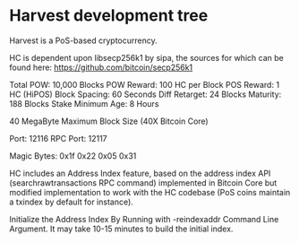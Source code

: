 
#  Harvest development tree

Harvest is a PoS-based cryptocurrency.

HC is dependent upon libsecp256k1 by sipa, the sources for which can be found here:
https://github.com/bitcoin/secp256k1

Total POW: 10,000 Blocks
POW Reward: 100 HC per Block
POS Reward: 1 HC (HiPOS)
Block Spacing: 60 Seconds
Diff Retarget: 24 Blocks
Maturity: 188 Blocks
Stake Minimum Age: 8 Hours

40 MegaByte Maximum Block Size (40X Bitcoin Core)

Port: 12116
RPC Port: 12117

Magic Bytes: 0x1f 0x22 0x05 0x31

HC includes an Address Index feature, based on the address index API (searchrawtransactions RPC command) implemented in Bitcoin Core but modified implementation to work with the HC codebase (PoS coins maintain a txindex by default for instance).

Initialize the Address Index By Running with -reindexaddr Command Line Argument.  It may take 10-15 minutes to build the initial index.


